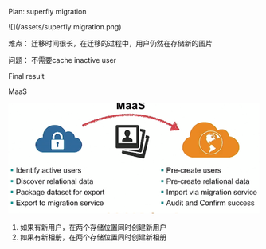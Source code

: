Plan: superfly migration

![](/assets/superfly migration.png)

难点： 迁移时间很长，在迁移的过程中，用户仍然在存储新的图片

问题： 不需要cache inactive user

Final result

MaaS

![](/assets/MasS.png)

1. 如果有新用户，在两个存储位置同时创建新用户
2. 如果有新相册，在两个存储位置同时创建新相册




